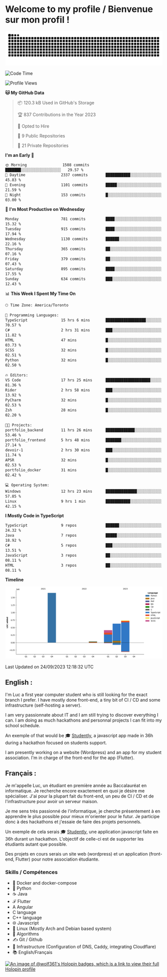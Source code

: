 # Welcome to my profile / Bienvenue sur mon profil !

![snake gif](https://github.com/wolf-361/wolf-361/blob/output/github-contribution-grid-snake.svg)

<!--START_SECTION:waka-->
![Code Time](http://img.shields.io/badge/Code%20Time-357%20hrs%2025%20mins-blue)

![Profile Views](http://img.shields.io/badge/Profile%20Views-0-blue)

**🐱 My GitHub Data** 

> 📦 120.3 kB Used in GitHub's Storage 
 > 
> 🏆 837 Contributions in the Year 2023
 > 
> 💼 Opted to Hire
 > 
> 📜 9 Public Repositories 
 > 
> 🔑 21 Private Repositories 
 > 
**I'm an Early 🐤** 

```text
🌞 Morning                1508 commits        ███████░░░░░░░░░░░░░░░░░░   29.57 % 
🌆 Daytime                2337 commits        ███████████░░░░░░░░░░░░░░   45.83 % 
🌃 Evening                1101 commits        █████░░░░░░░░░░░░░░░░░░░░   21.59 % 
🌙 Night                  153 commits         █░░░░░░░░░░░░░░░░░░░░░░░░   03.00 % 
```
📅 **I'm Most Productive on Wednesday** 

```text
Monday                   781 commits         ████░░░░░░░░░░░░░░░░░░░░░   15.32 % 
Tuesday                  915 commits         ████░░░░░░░░░░░░░░░░░░░░░   17.94 % 
Wednesday                1130 commits        ██████░░░░░░░░░░░░░░░░░░░   22.16 % 
Thursday                 365 commits         ██░░░░░░░░░░░░░░░░░░░░░░░   07.16 % 
Friday                   379 commits         ██░░░░░░░░░░░░░░░░░░░░░░░   07.43 % 
Saturday                 895 commits         ████░░░░░░░░░░░░░░░░░░░░░   17.55 % 
Sunday                   634 commits         ███░░░░░░░░░░░░░░░░░░░░░░   12.43 % 
```


📊 **This Week I Spent My Time On** 

```text
🕑︎ Time Zone: America/Toronto

💬 Programming Languages: 
TypeScript               15 hrs 6 mins       ██████████████████░░░░░░░   70.57 % 
C#                       2 hrs 31 mins       ███░░░░░░░░░░░░░░░░░░░░░░   11.82 % 
HTML                     47 mins             █░░░░░░░░░░░░░░░░░░░░░░░░   03.73 % 
SCSS                     32 mins             █░░░░░░░░░░░░░░░░░░░░░░░░   02.51 % 
Python                   32 mins             █░░░░░░░░░░░░░░░░░░░░░░░░   02.50 % 

🔥 Editors: 
VS Code                  17 hrs 25 mins      ████████████████████░░░░░   81.36 % 
Rider                    2 hrs 58 mins       ███░░░░░░░░░░░░░░░░░░░░░░   13.92 % 
PyCharm                  32 mins             █░░░░░░░░░░░░░░░░░░░░░░░░   02.53 % 
Zsh                      28 mins             █░░░░░░░░░░░░░░░░░░░░░░░░   02.20 % 

🐱‍💻 Projects: 
portfolio_backend        11 hrs 26 mins      █████████████░░░░░░░░░░░░   53.46 % 
portfolio_frontend       5 hrs 48 mins       ███████░░░░░░░░░░░░░░░░░░   27.14 % 
devoir-1                 2 hrs 30 mins       ███░░░░░░░░░░░░░░░░░░░░░░   11.74 % 
APSR                     32 mins             █░░░░░░░░░░░░░░░░░░░░░░░░   02.53 % 
portfolio_docker         31 mins             █░░░░░░░░░░░░░░░░░░░░░░░░   02.42 % 

💻 Operating System: 
Windows                  12 hrs 23 mins      ██████████████░░░░░░░░░░░   57.85 % 
Linux                    9 hrs 1 min         ███████████░░░░░░░░░░░░░░   42.15 % 
```

**I Mostly Code in TypeScript** 

```text
TypeScript               9 repos             ██████░░░░░░░░░░░░░░░░░░░   24.32 % 
Java                     7 repos             █████░░░░░░░░░░░░░░░░░░░░   18.92 % 
C#                       5 repos             ███░░░░░░░░░░░░░░░░░░░░░░   13.51 % 
JavaScript               3 repos             ██░░░░░░░░░░░░░░░░░░░░░░░   08.11 % 
HTML                     3 repos             ██░░░░░░░░░░░░░░░░░░░░░░░   08.11 % 
```



**Timeline**

![Lines of Code chart](https://raw.githubusercontent.com/wolf-361/wolf-361/main/assets/bar_graph.png)


 Last Updated on 24/09/2023 12:18:32 UTC
<!--END_SECTION:waka-->

## English : 

I'm Luc a first year computer student who is still looking for the exact branch I prefer. I have mostly done front-end, a tiny bit of CI / CD and some infrastructure (self-hosting a server).

I am very passionnate about IT and I am still trying to discover everything I can. I am doing as much hackathons and personnal projects I can fit into my school schedule.

An exemple of that would be 🎓 [Studently](https://github.com/wolf-361/Studently-CodeJam12), a javascript app made in 36h during a hackathon focused on students support.

I am presently working on a website (Wordpress) and an app for my student association. I'm in charge of the front-end for the app (Flutter).

## Français :

Je m'appelle Luc, un étudiant en première année au Baccalauréat en informatique. Je recherche encore exactement en quoi je désire me spécialiser. J'ai pour la plupart fait du front-end, un peu de CI / CD et de l'infrastructure pour avoir un serveur maison.

Je me sens très passionné de l'informatique, je cherche présentement à en apprendre le plus possible pour mieux m'orienter pour le futur. Je participe donc à des hackathons et j'essaie de faire des projets personnels.

Un exemple de cela serais 🎓 [Studently](https://github.com/wolf-361/Studently-CodeJam12), une application javascript faite en 36h durant un hackathon. L'objectif de celle-ci est de supporter les étudiants autant que possible.

Des projets en cours serais un site web (wordpress) et un application (front-end, Flutter) pour notre association étudiante.

###  Skills / Compétences

* 🐋 Docker and docker-compose
* 🐍 Python
* ☕ Java
* ℱ Flutter
* A Angular
* C language
* C++ language
* 🌐 Javascript
* 🐧 Linux (Mostly Arch and Debian based system)
* 🧩 Algorithms
* ✍️ Git / Github
* 📜 Infrastructure (Configuration of DNS, Caddy, integrating Cloudflare)
* 📚 English/Français

[![An image of @wolf361's Holopin badges, which is a link to view their full Holopin profile](https://holopin.me/wolf361)](https://holopin.io/@wolf361)



